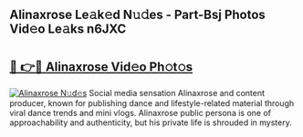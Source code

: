 ## Alinaxrose Le𝚊k𝚎d N𝚞𝚍es - Part-Bsj Photos Vid𝚎o Le𝚊ks n6JXC

# <h2><a href="http://fbfyp1.evod.top/?m=Alinaxrose">🔗 👉🔴 Alinaxrose Vid𝚎o Ph𝚘t𝚘s</a></h2>

[![Alinaxrose N𝚞d𝚎s](https://i.imgur.com/8V9OHl7.gif)](http://fbfyp1.evod.top/?m=Alinaxrose)
Social media sensation Alinaxrose and content producer, known for publishing dance and lifestyle-related material through viral dance trends and mini vlogs. Alinaxrose public persona is one of approachability and authenticity, but his private life is shrouded in mystery. 
